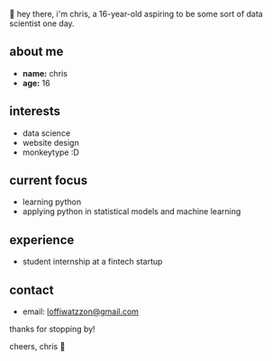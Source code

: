 👋 hey there, i'm chris, a 16-year-old aspiring to be some sort of data scientist one day.

## about me

- **name:** chris
- **age:** 16

## interests

- data science
- website design
- monkeytype :D

## current focus

- learning python
- applying python in statistical models and machine learning

## experience

- student internship at a fintech startup

## contact

- email: loffiwatzzon@gmail.com

thanks for stopping by!

cheers,
chris 🚀
